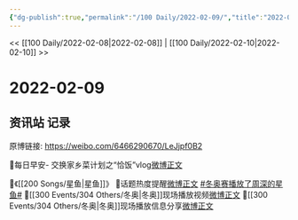 ```yaml
---
{"dg-publish":true,"permalink":"/100 Daily/2022-02-09/","title":"2022-02-09","created":"2022-12-22T15:54:36.000+08:00","updated":"2023-04-11T14:46:34.000+08:00"}
---
```



<< [[100 Daily/2022-02-08\|2022-02-08]] | [[100 Daily/2022-02-10\|2022-02-10]] >>

# 2022-02-09

## 资讯站 记录

原博链接: https://weibo.com/6466290670/LeJjpf0B2

🌟每日早安-
交换家乡菜计划之“恰饭”vlog[微博正文](https://weibo.com/detail/4734882720515982)

🌟《[[200 Songs/星鱼\|星鱼]]》
🎵话题热度提醒[微博正文](https://weibo.com/detail/4734942901176653) [#冬奥赛播放了周深的星鱼#](https://s.weibo.com/weibo?q=%23%E5%86%AC%E5%A5%A5%E8%B5%9B%E6%92%AD%E6%94%BE%E4%BA%86%E5%91%A8%E6%B7%B1%E7%9A%84%E6%98%9F%E9%B1%BC%23)
🎵[[300 Events/304 Others/冬奥\|冬奥]]现场播放视频[微博正文](https://weibo.com/detail/4734936303010479)
🎵[[300 Events/304 Others/冬奥\|冬奥]]现场播放信息分享[微博正文](https://weibo.com/detail/4734910478156336)
